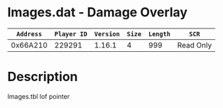 # Images.dat - Damage Overlay

| `Address` | `Player ID` | `Version` | `Size` | `Length` | `SCR` |
| ---------- | ----------- | --------- | ------ | -------- | ---- |
| 0x66A210 | 229291 | 1.16.1 | 4 | 999 | Read Only |

# Description

Images.tbl lof pointer